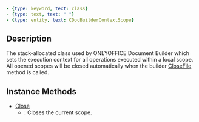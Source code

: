 ```yml signature
- {type: keyword, text: class}
- {type: text, text: " "}
- {type: entity, text: CDocBuilderContextScope}
```

## Description

The stack-allocated class used by ONLYOFFICE Document Builder which sets the execution context for all operations executed within a local scope. All opened scopes will be closed automatically when the builder [CloseFile](../CDocBuilder/CloseFile.md) method is called.

## Instance Methods

<references>

- [Close](Close.md)
  - : Closes the current scope.

</references>
